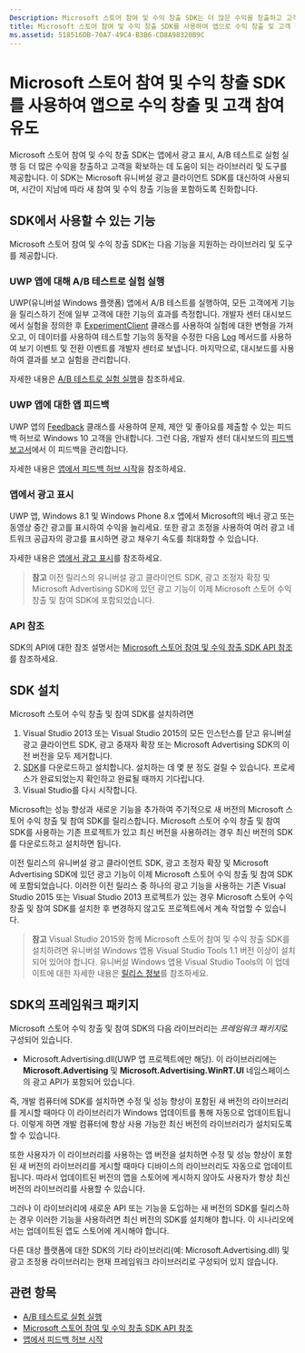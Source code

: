 ```yaml
---
Description: Microsoft 스토어 참여 및 수익 창출 SDK는 더 많은 수익을 창출하고 고객을 확보할 수 있게 해주는 기능을 앱에 추가하는 데 사용할 수 있는 라이브러리 및 도구를 제공합니다.
title: Microsoft 스토어 참여 및 수익 창출 SDK를 사용하여 앱으로 수익 창출 및 고객 참여 유도
ms.assetid: 518516DB-70A7-49C4-B3B6-CD8A98320B9C
---
```


# Microsoft 스토어 참여 및 수익 창출 SDK를 사용하여 앱으로 수익 창출 및 고객 참여 유도

Microsoft 스토어 참여 및 수익 창출 SDK는 앱에서 광고 표시, A/B 테스트로 실험 실행 등 더 많은 수익을 창출하고 고객을 확보하는 데 도움이 되는 라이브러리 및 도구를 제공합니다. 이 SDK는 Microsoft 유니버설 광고 클라이언트 SDK를 대신하여 사용되며, 시간이 지남에 따라 새 참여 및 수익 창출 기능을 포함하도록 진화합니다.


## SDK에서 사용할 수 있는 기능

Microsoft 스토어 참여 및 수익 창출 SDK는 다음 기능을 지원하는 라이브러리 및 도구를 제공합니다.

### UWP 앱에 대해 A/B 테스트로 실험 실행

UWP(유니버설 Windows 플랫폼) 앱에서 A/B 테스트를 실행하여, 모든 고객에게 기능을 릴리스하기 전에 일부 고객에 대한 기능의 효과를 측정합니다. 개발자 센터 대시보드에서 실험을 정의한 후 [ExperimentClient](https://msdn.microsoft.com/library/windows/apps/microsoft.services.store.engagement.engagementclient.aspx) 클래스를 사용하여 실험에 대한 변형을 가져오고, 이 데이터를 사용하여 테스트할 기능의 동작을 수정한 다음 [Log](https://msdn.microsoft.com/library/windows/apps/microsoft.services.store.engagement.storeservicescustomevents.log.aspx) 메서드를 사용하여 보기 이벤트 및 전환 이벤트를 개발자 센터로 보냅니다. 마지막으로, 대시보드를 사용하여 결과를 보고 실험을 관리합니다.

자세한 내용은 [A/B 테스트로 실험 실행](run-app-experiments-with-a-b-testing.md)을 참조하세요.

### UWP 앱에 대한 앱 피드백

UWP 앱의 [Feedback](https://msdn.microsoft.com/library/windows/apps/microsoft.services.store.engagement.feedback.aspx) 클래스를 사용하여 문제, 제안 및 좋아요를 제출할 수 있는 피드백 허브로 Windows 10 고객을 안내합니다. 그런 다음, 개발자 센터 대시보드의 [피드백 보고서](../publish/feedback-report.md)에서 이 피드백을 관리합니다.

자세한 내용은 [앱에서 피드백 허브 시작](launch-feedback-hub-from-your-app.md)을 참조하세요.

### 앱에서 광고 표시

UWP 앱, Windows 8.1 및 Windows Phone 8.x 앱에서 Microsoft의 배너 광고 또는 동영상 중간 광고를 표시하여 수익을 늘리세요. 또한 광고 조정을 사용하여 여러 광고 네트워크 공급자의 광고를 표시하면 광고 채우기 속도를 최대화할 수 있습니다.

자세한 내용은 [앱에서 광고 표시](display-ads-in-your-app.md)를 참조하세요.

>**참고** 이전 릴리스의 유니버설 광고 클라이언트 SDK, 광고 조정자 확장 및 Microsoft Advertising SDK에 있던 광고 기능이 이제 Microsoft 스토어 수익 창출 및 참여 SDK에 포함되었습니다.

### API 참조

SDK의 API에 대한 참조 설명서는 [Microsoft 스토어 참여 및 수익 창출 SDK API 참조](https://msdn.microsoft.com/library/windows/apps/mt691886.aspx)를 참조하세요.

## SDK 설치

Microsoft 스토어 수익 창출 및 참여 SDK를 설치하려면

1.  Visual Studio 2013 또는 Visual Studio 2015의 모든 인스턴스를 닫고 유니버설 광고 클라이언트 SDK, 광고 중재자 확장 또는 Microsoft Advertising SDK의 이전 버전을 모두 제거합니다.
2.  [SDK](http://aka.ms/store-em-sdk)를 다운로드하고 설치합니다. 설치하는 데 몇 분 정도 걸릴 수 있습니다. 프로세스가 완료되었는지 확인하고 완료될 때까지 기다립니다.
3.  Visual Studio를 다시 시작합니다.

Microsoft는 성능 향상과 새로운 기능을 추가하여 주기적으로 새 버전의 Microsoft 스토어 수익 창출 및 참여 SDK를 릴리스합니다. Microsoft 스토어 수익 창출 및 참여 SDK를 사용하는 기존 프로젝트가 있고 최신 버전을 사용하려는 경우 최신 버전의 SDK를 다운로드하고 설치하면 됩니다.

이전 릴리스의 유니버설 광고 클라이언트 SDK, 광고 조정자 확장 및 Microsoft Advertising SDK에 있던 광고 기능이 이제 Microsoft 스토어 수익 창출 및 참여 SDK에 포함되었습니다. 이러한 이전 릴리스 중 하나의 광고 기능을 사용하는 기존 Visual Studio 2015 또는 Visual Studio 2013 프로젝트가 있는 경우 Microsoft 스토어 수익 창출 및 참여 SDK를 설치한 후 변경하지 않고도 프로젝트에서 계속 작업할 수 있습니다.

>**참고** Visual Studio 2015와 함께 Microsoft 스토어 참여 및 수익 창출 SDK를 설치하려면 유니버설 Windows 앱용 Visual Studio Tools 1.1 버전 이상이 설치되어 있어야 합니다. 유니버설 Windows 앱용 Visual Studio Tools의 이 업데이트에 대한 자세한 내용은 [릴리스 정보](http://go.microsoft.com/fwlink/?LinkID=624516)를 참조하세요.

## SDK의 프레임워크 패키지

Microsoft 스토어 수익 창출 및 참여 SDK의 다음 라이브러리는 *프레임워크 패키지*로 구성되어 있습니다.

* Microsoft.Advertising.dll(UWP 앱 프로젝트에만 해당). 이 라이브러리에는 **Microsoft.Advertising** 및 **Microsoft.Advertising.WinRT.UI** 네임스페이스의 광고 API가 포함되어 있습니다.

즉, 개발 컴퓨터에 SDK를 설치하면 수정 및 성능 향상이 포함된 새 버전의 라이브러리를 게시할 때마다 이 라이브러리가 Windows 업데이트를 통해 자동으로 업데이트됩니다. 이렇게 하면 개발 컴퓨터에 항상 사용 가능한 최신 버전의 라이브러리가 설치되도록 할 수 있습니다.

또한 사용자가 이 라이브러리를 사용하는 앱 버전을 설치하면 수정 및 성능 향상이 포함된 새 버전의 라이브러리를 게시할 때마다 디바이스의 라이브러리도 자동으로 업데이트됩니다. 따라서 업데이트된 버전의 앱을 스토어에 게시하지 않아도 사용자가 항상 최신 버전의 라이브러리를 사용할 수 있습니다.

그러나 이 라이브러리에 새로운 API 또는 기능을 도입하는 새 버전의 SDK를 릴리스하는 경우 이러한 기능을 사용하려면 최신 버전의 SDK를 설치해야 합니다. 이 시나리오에서는 업데이트된 앱도 스토어에 게시해야 합니다.

다른 대상 플랫폼에 대한 SDK의 기타 라이브러리(예: Microsoft.Advertising.dll) 및 광고 조정용 라이브러리는 현재 프레임워크 라이브러리로 구성되어 있지 않습니다.

## 관련 항목

* [A/B 테스트로 실험 실행](run-app-experiments-with-a-b-testing.md)
* [Microsoft 스토어 참여 및 수익 창출 SDK API 참조](https://msdn.microsoft.com/library/windows/apps/mt691886.aspx)
* [앱에서 피드백 허브 시작](launch-feedback-hub-from-your-app.md)


<!--HONumber=Mar16_HO5-->


